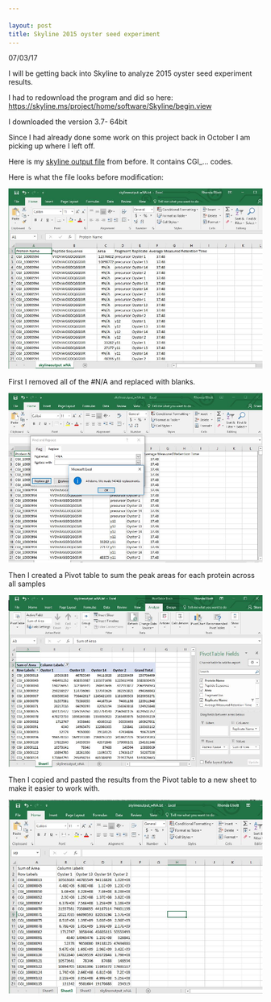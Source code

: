 ```yaml
---

layout: post
title: Skyline 2015 oyster seed experiment
---
```


07/03/17

I will be getting back into Skyline to analyze 2015 oyster seed experiment results.

I had to redownload the program and did so here: https://skyline.ms/project/home/software/Skyline/begin.view

I downloaded the version 3.7- 64bit

Since I had already done some work on this project back in October I am picking up where I left off.

Here is my [skyline output file](https://github.com/Ellior2/Fish-546-Bioinformatics/blob/master/analyses/taylor/proteomeoutput.csv) from before. It contains CGI_... codes.

Here is what the file looks before modification:

![step1](https://raw.githubusercontent.com/Ellior2/Ellior2.github.io/master/images/7_9_17post/step1.JPG)


First I removed all of the #N/A and replaced with blanks.

![step2](https://raw.githubusercontent.com/Ellior2/Ellior2.github.io/master/images/7_9_17post/step2.JPG)

Then I created a Pivot table to sum the peak areas for each protein across all samples

![step3](https://raw.githubusercontent.com/Ellior2/Ellior2.github.io/master/images/7_9_17post/step3.JPG)

Then I copied and pasted the results from the Pivot table to a new sheet to make it easier to work with.

![step4](https://raw.githubusercontent.com/Ellior2/Ellior2.github.io/master/images/7_9_17post/step4.JPG)


